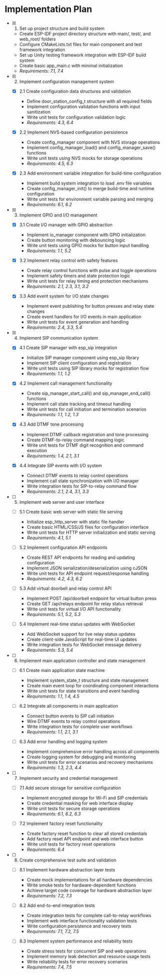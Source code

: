 # Implementation Plan

- [x] 1. Set up project structure and build system





  - Create ESP-IDF project directory structure with main/, test/, and web_root/ folders
  - Configure CMakeLists.txt files for main component and test framework integration
  - Set up Unity testing framework integration with ESP-IDF build system
  - Create basic app_main.c with minimal initialization
  - _Requirements: 7.1, 7.4_

- [x] 2. Implement configuration management system





  - [x] 2.1 Create configuration data structures and validation


    - Define door_station_config_t structure with all required fields
    - Implement configuration validation functions with input sanitization
    - Write unit tests for configuration validation logic
    - _Requirements: 4.3, 6.4_

  - [x] 2.2 Implement NVS-based configuration persistence


    - Create config_manager component with NVS storage operations
    - Implement config_manager_load() and config_manager_save() functions
    - Write unit tests using NVS mocks for storage operations
    - _Requirements: 4.5, 6.3_

  - [x] 2.3 Add environment variable integration for build-time configuration


    - Implement build system integration to load .env file variables
    - Create config_manager_init() to merge build-time and runtime configuration
    - Write unit tests for environment variable parsing and merging
    - _Requirements: 6.1, 6.2_

- [x] 3. Implement GPIO and I/O management





  - [x] 3.1 Create I/O manager with GPIO abstraction


    - Implement io_manager component with GPIO initialization
    - Create button monitoring with debouncing logic
    - Write unit tests using GPIO mocks for button input handling
    - _Requirements: 1.1, 5.2_

  - [x] 3.2 Implement relay control with safety features


    - Create relay control functions with pulse and toggle operations
    - Implement safety timers and state protection logic
    - Write unit tests for relay timing and protection mechanisms
    - _Requirements: 2.1, 2.3, 3.1, 3.2_

  - [x] 3.3 Add event system for I/O state changes


    - Implement event publishing for button presses and relay state changes
    - Create event handlers for I/O events in main application
    - Write unit tests for event generation and handling
    - _Requirements: 2.4, 3.3, 5.4_

- [x] 4. Implement SIP communication system





  - [x] 4.1 Create SIP manager with esp_sip integration



    - Initialize SIP manager component using esp_sip library
    - Implement SIP client configuration and registration
    - Write unit tests using SIP library mocks for registration flow
    - _Requirements: 1.1, 1.2_

  - [x] 4.2 Implement call management functionality


    - Create sip_manager_start_call() and sip_manager_end_call() functions
    - Implement call state tracking and timeout handling
    - Write unit tests for call initiation and termination scenarios
    - _Requirements: 1.1, 1.2, 1.3_

  - [x] 4.3 Add DTMF tone processing


    - Implement DTMF callback registration and tone processing
    - Create DTMF-to-relay command mapping logic
    - Write unit tests for DTMF digit recognition and command execution
    - _Requirements: 1.4, 2.1, 3.1_

  - [x] 4.4 Integrate SIP events with I/O system


    - Connect DTMF events to relay control operations
    - Implement call state synchronization with I/O manager
    - Write integration tests for SIP-to-relay command flow
    - _Requirements: 2.1, 2.4, 3.1, 3.3_

- [ ] 5. Implement web server and user interface
  - [ ] 5.1 Create basic web server with static file serving
    - Initialize esp_http_server with static file handler
    - Create basic HTML/CSS/JS files for configuration interface
    - Write unit tests for HTTP server initialization and static serving
    - _Requirements: 4.1, 5.1_

  - [ ] 5.2 Implement configuration API endpoints
    - Create REST API endpoints for reading and updating configuration
    - Implement JSON serialization/deserialization using cJSON
    - Write unit tests for API endpoint request/response handling
    - _Requirements: 4.2, 4.3, 6.2_

  - [ ] 5.3 Add virtual doorbell and relay control API
    - Implement POST /api/doorbell endpoint for virtual button press
    - Create GET /api/relays endpoint for relay status retrieval
    - Write unit tests for virtual I/O API functionality
    - _Requirements: 5.1, 5.2, 5.3_

  - [ ] 5.4 Implement real-time status updates with WebSocket
    - Add WebSocket support for live relay status updates
    - Create client-side JavaScript for real-time UI updates
    - Write integration tests for WebSocket message delivery
    - _Requirements: 5.3, 5.4_

- [ ] 6. Implement main application controller and state management
  - [ ] 6.1 Create main application state machine
    - Implement system_state_t structure and state management
    - Create main event loop for coordinating component interactions
    - Write unit tests for state transitions and event handling
    - _Requirements: 1.1, 1.4, 4.5_

  - [ ] 6.2 Integrate all components in main application
    - Connect button events to SIP call initiation
    - Wire DTMF events to relay control operations
    - Write integration tests for complete user workflows
    - _Requirements: 1.1, 2.1, 3.1_

  - [ ] 6.3 Add error handling and logging system
    - Implement comprehensive error handling across all components
    - Create logging system for debugging and monitoring
    - Write unit tests for error scenarios and recovery mechanisms
    - _Requirements: 1.3, 2.3, 4.4_

- [ ] 7. Implement security and credential management
  - [ ] 7.1 Add secure storage for sensitive configuration
    - Implement encrypted storage for Wi-Fi and SIP credentials
    - Create credential masking for web interface display
    - Write unit tests for secure storage operations
    - _Requirements: 6.1, 6.2, 6.3_

  - [ ] 7.2 Implement factory reset functionality
    - Create factory reset function to clear all stored credentials
    - Add factory reset API endpoint and web interface button
    - Write unit tests for factory reset operations
    - _Requirements: 6.4_

- [ ] 8. Create comprehensive test suite and validation
  - [ ] 8.1 Implement hardware abstraction layer tests
    - Create mock implementations for all hardware dependencies
    - Write smoke tests for hardware-dependent functions
    - Achieve target code coverage for hardware abstraction layer
    - _Requirements: 7.2, 7.3_

  - [ ] 8.2 Add end-to-end integration tests
    - Create integration tests for complete call-to-relay workflows
    - Implement web interface functionality validation tests
    - Write configuration persistence and recovery tests
    - _Requirements: 7.1, 7.2, 7.5_

  - [ ] 8.3 Implement system performance and reliability tests
    - Create stress tests for concurrent SIP and web operations
    - Implement memory leak detection and resource usage tests
    - Write reliability tests for error recovery scenarios
    - _Requirements: 7.4, 7.5_